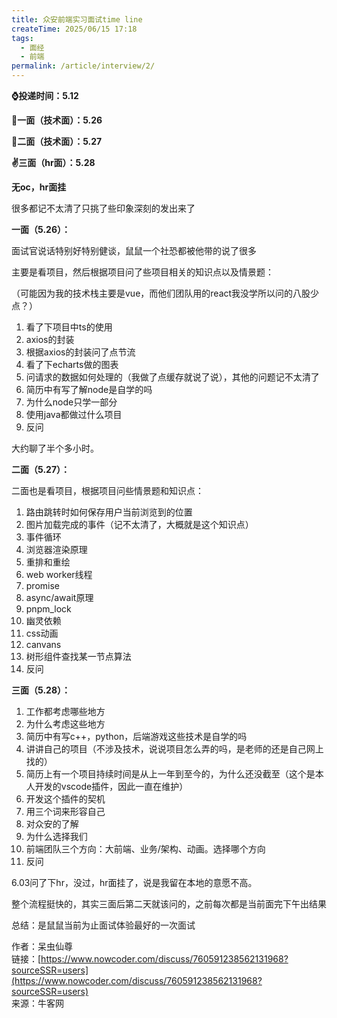 ```yaml
---
title: 众安前端实习面试time line
createTime: 2025/06/15 17:18
tags:
  - 面经
  - 前端
permalink: /article/interview/2/
---
```

**⌚️投递时间：5.12**

**👋一面（技术面）：5.26**

**🤏二面（技术面）：5.27**

**✌️三面（hr面）：5.28**

**无oc，hr面挂**

很多都记不太清了只挑了些印象深刻的发出来了

**一面（5.26）：**

面试官说话特别好特别健谈，鼠鼠一个社恐都被他带的说了很多

主要是看项目，然后根据项目问了些项目相关的知识点以及情景题：

（可能因为我的技术栈主要是vue，而他们团队用的react我没学所以问的八股少点？）

1. 看了下项目中ts的使用
2. axios的封装
3. 根据axios的封装问了点节流
4. 看了下echarts做的图表
5. 问请求的数据如何处理的（我做了点缓存就说了说），其他的问题记不太清了
6. 简历中有写了解node是自学的吗
7. 为什么node只学一部分
8. 使用java都做过什么项目
9. 反问

大约聊了半个多小时。

**二面（5.27）：**

二面也是看项目，根据项目问些情景题和知识点：

1. 路由跳转时如何保存用户当前浏览到的位置
2. 图片加载完成的事件（记不太清了，大概就是这个知识点）
3. 事件循环
4. 浏览器渲染原理
5. 重排和重绘
6. web worker线程
7. promise
8. async/await原理
9. pnpm_lock
10. 幽灵依赖
11. css动画
12. canvans
13. 树形组件查找某一节点算法
14. 反问

**三面（5.28）：**

1. 工作都考虑哪些地方
2. 为什么考虑这些地方
3. 简历中有写c++，python，后端游戏这些技术是自学的吗
4. 讲讲自己的项目（不涉及技术，说说项目怎么弄的吗，是老师的还是自己网上找的）
5. 简历上有一个项目持续时间是从上一年到至今的，为什么还没截至（这个是本人开发的vscode插件，因此一直在维护）
6. 开发这个插件的契机
7. 用三个词来形容自己
8. 对众安的了解
9. 为什么选择我们
10. 前端团队三个方向：大前端、业务/架构、动画。选择哪个方向
11. 反问

6.03问了下hr，没过，hr面挂了，说是我留在本地的意愿不高。

整个流程挺快的，其实三面后第二天就该问的，之前每次都是当前面完下午出结果

总结：是鼠鼠当前为止面试体验最好的一次面试

  
  
作者：呆虫仙尊  
链接：[https://www.nowcoder.com/discuss/760591238562131968?sourceSSR=users](https://www.nowcoder.com/discuss/760591238562131968?sourceSSR=users)  
来源：牛客网